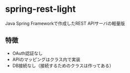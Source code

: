 # spring-rest-light
Java Spring Frameworkで作成したREST APIサーバの軽量版

## 特徴
* OAuth認証なし
* APIのマッピングはクラス内で実装
* DB接続なし（接続するためのクラスは作ってある）

